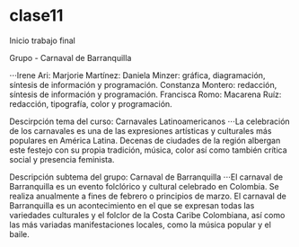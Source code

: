 # clase11
Inicio trabajo final

Grupo - Carnaval de Barranquilla

⋅⋅⋅Irene Ari:
Marjorie Martínez:
Daniela Minzer: gráfica, diagramación, síntesis de información y programación.
Constanza Montero: redacción, síntesis de información y programación.
Francisca Romo: 
Macarena Ruíz: redacción, tipografía, color y programación.

Descirpción tema del curso: Carnavales Latinoamericanos
⋅⋅⋅La celebración de los carnavales es una de las expresiones artísticas y culturales más populares en América Latina. Decenas de ciudades de la región  albergan este festejo con su propia tradición, música, color así como también crítica social y presencia feminista. 
  
Descripción subtema del grupo: Carnaval de Barranquilla
⋅⋅⋅El carnaval de Barranquilla es un evento folclórico y cultural celebrado en Colombia. Se realiza anualmente a fines de febrero o principios de marzo. El carnaval de Barranquilla es un acontecimiento en el que se expresan todas las variedades culturales y el folclor de la Costa Caribe Colombiana, así como las más variadas manifestaciones locales, como la música popular y el baile.
  
